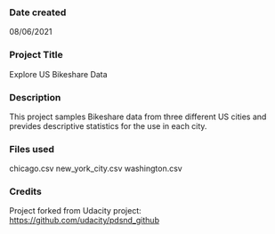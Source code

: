 ### Date created
08/06/2021

### Project Title
Explore US Bikeshare Data

### Description
This project samples Bikeshare data from three different US cities and prevides descriptive statistics for the use in each city.

### Files used
chicago.csv
new_york_city.csv
washington.csv

### Credits
Project forked from Udacity project: https://github.com/udacity/pdsnd_github
